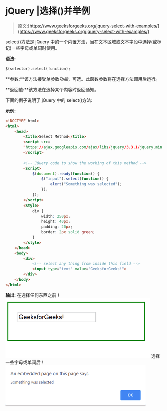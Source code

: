 # jQuery |选择()并举例

> 原文:[https://www.geeksforgeeks.org/jquery-select-with-examples/](https://www.geeksforgeeks.org/jquery-select-with-examples/)

select()方法是 jQuery 中的一个内置方法，当在文本区域或文本字段中选择(或标记)一些字母或单词时使用。

**语法:**

```html
$(selector).select(function);
```

**参数:**该方法接受单参数*功能*，可选。此函数参数将在选择方法调用后运行。

**返回值:**该方法在选择某个内容时返回通知。

下面的例子说明了 jQuery 中的 select()方法:

**示例:**

```html
<!DOCTYPE html>
<html>
    <head>
        <title>Select Method</title>
        <script src=
        "https://ajax.googleapis.com/ajax/libs/jquery/3.3.1/jquery.min.js">
        </script>

        <!-- JQuery code to show the working of this method -->
        <script>
            $(document).ready(function() {
                $("input").select(function() {
                    alert("Something was selected");
                });
            });
        </script>
        <style>
            div {
                width: 250px;
                height: 40px;
                padding: 20px;
                border: 2px solid green;
            }
        </style>
    </head>
    <body>
        <div>
            <!-- select any thing from inside this field -->
            <input type="text" value="GeeksforGeeks!">
        </div>
    </body>
</html>
```

**输出:**
在选择任何东西之前！
![](img/96d44f02b5793cc2ce25ae05ace1f144.png)
选择一些字母或单词后！
![](img/0f2ae84abe4546a46263917ccea7f31f.png)